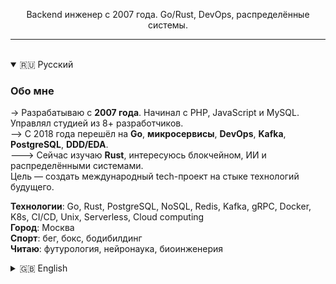 <p align="center">Backend инженер с 2007 года. Go/Rust, DevOps, распределённые системы.</p>

---
</br>

<details open>
<summary>🇷🇺 Русский</summary>

### Обо мне
-> Разрабатываю с **2007 года**. Начинал с PHP, JavaScript и MySQL. Управлял студией из 8+ разработчиков.  
--> С 2018 года перешёл на **Go**, **микросервисы**, **DevOps**, **Kafka**, **PostgreSQL**, **DDD/EDA**.  
---> Сейчас изучаю **Rust**, интересуюсь блокчейном, ИИ и распределёнными системами.  
Цель — создать международный tech-проект на стыке технологий будущего.

**Технологии**: Go, Rust, PostgreSQL, NoSQL, Redis, Kafka, gRPC, Docker, K8s, CI/CD, Unix, Serverless, Cloud computing</br>
**Город**: Москва  
**Спорт**: бег, бокс, бодибилдинг  
**Читаю**: футурология, нейронаука, биоинженерия

</details>

<details>
<summary>🇬🇧 English</summary>

### About Me
I've been developing since **2007**, starting with PHP, JavaScript, and MySQL.  
I ran a small dev studio with 8+ engineers.  
Since 2018, I've fully transitioned to **Go**, **microservices**, **DevOps**, **Kafka**, **PostgreSQL**, and **DDD/EDA**.  
Now learning **Rust**, researching blockchain, AI, and distributed systems.  
My goal: to build a global tech product at the intersection of future technologies.

**Tech stack**: Go, Rust, PostgreSQL, NoSQL, Redis, Kafka, gRPC, Docker, K8s, CI/CD, Unix, Serverless, Cloud computing  
**Location**: Moscow  
**Sports**: running, boxing, bodybuilding  
**Reading**: futurism, neuroscience, bioengineering

</details>
